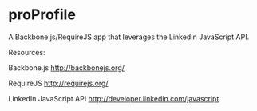 proProfile
===========

A Backbone.js/RequireJS app that leverages the LinkedIn JavaScript API.

Resources:

Backbone.js
http://backbonejs.org/

RequireJS
http://requirejs.org/

LinkedIn JavaScript API
http://developer.linkedin.com/javascript
